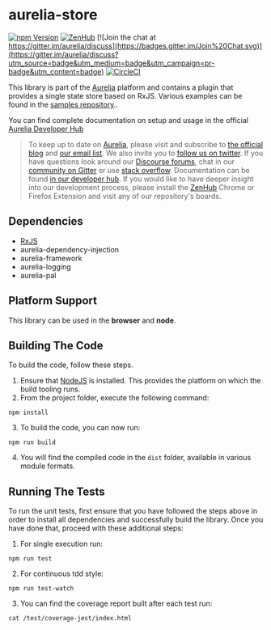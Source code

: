 # aurelia-store

[![npm Version](https://img.shields.io/npm/v/aurelia-store.svg)](https://www.npmjs.com/package/aurelia-store)
[![ZenHub](https://raw.githubusercontent.com/ZenHubIO/support/master/zenhub-badge.png)](https://zenhub.io)
[![Join the chat at https://gitter.im/aurelia/discuss](https://badges.gitter.im/Join%20Chat.svg)](https://gitter.im/aurelia/discuss?utm_source=badge&utm_medium=badge&utm_campaign=pr-badge&utm_content=badge)
[![CircleCI](https://circleci.com/gh/aurelia/store.svg?style=shield)](https://circleci.com/gh/aurelia/store)

This library is part of the [Aurelia](http://www.aurelia.io/) platform and contains a plugin that provides a single state store based on RxJS.
Various examples can be found in the [samples repository](https://github.com/zewa666/aurelia-store-examples)..

You can find complete documentation on setup and usage in the official [Aurelia Developer Hub](http://aurelia.io/hub.html#/doc/article/aurelia/store/latest/aurelia-store-plugin)

> To keep up to date on [Aurelia](http://www.aurelia.io/), please visit and subscribe to [the official blog](http://blog.aurelia.io/) and [our email list](http://eepurl.com/ces50j). We also invite you to [follow us on twitter](https://twitter.com/aureliaeffect). If you have questions look around our [Discourse forums](https://discourse.aurelia.io/), chat in our [community on Gitter](https://gitter.im/aurelia/discuss) or use [stack overflow](http://stackoverflow.com/search?q=aurelia). Documentation can be found [in our developer hub](http://aurelia.io/docs). If you would like to have deeper insight into our development process, please install the [ZenHub](https://zenhub.io) Chrome or Firefox Extension and visit any of our repository's boards.

## Dependencies

* [RxJS](https://github.com/ReactiveX/rxjs)
* aurelia-dependency-injection
* aurelia-framework
* aurelia-logging
* aurelia-pal

## Platform Support

This library can be used in the **browser** and **node**.

## Building The Code

To build the code, follow these steps.

1. Ensure that [NodeJS](http://nodejs.org/) is installed. This provides the platform on which the build tooling runs.
2. From the project folder, execute the following command:

  ```shell
  npm install
  ```
3. To build the code, you can now run:

  ```shell
  npm run build
  ```
4. You will find the compiled code in the `dist` folder, available in various module formats.

## Running The Tests

To run the unit tests, first ensure that you have followed the steps above in order to install all dependencies and successfully build the library. Once you have done that, proceed with these additional steps:

1. For single execution run:

  ```shell
  npm run test
  ```
2. For continuous tdd style:

  ```shell
  npm run test-watch
  ```
3. You can find the coverage report built after each test run:

  ```shell
  cat /test/coverage-jest/index.html
  ```  
